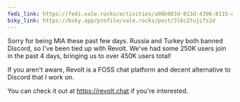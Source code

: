 ```yaml
---
fedi_link: https://fedi.vale.rocks/activities/a00b983d-013d-4396-8115-d5ff7e2d423b
bsky_link: https://bsky.app/profile/vale.rocks/post/3l6c2tujifs2d
---
```


Sorry for being MIA these past few days. Russia and Turkey both banned Discord, so I've been tied up with Revolt. We've had some 250K users join in the past 4 days, bringing us to over 450K users total!

If you aren't aware, Revolt is a FOSS chat platform and decent alternative to Discord that I work on.

You can check it out at https://revolt.chat if you're interested.
